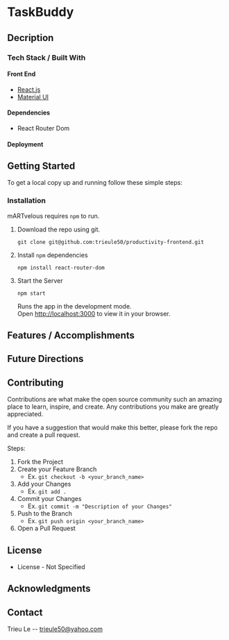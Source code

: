 # TaskBuddy

## Decription

### Tech Stack / Built With

#### Front End
- [React.js](https://reactjs.org/)
- [Material UI](https://mui.com/material-ui/)

#### Dependencies
- React Router Dom 

#### Deployment

## Getting Started
To get a local copy up and running follow these simple steps:

### Installation

mARTvelous requires `npm` to run.

1. Download the repo using git.
    ```
    git clone git@github.com:trieule50/productivity-frontend.git
    ```
2. Install `npm` dependencies
    ```
    npm install react-router-dom
    ```
3. Start the Server
    ```
    npm start
    ```
    Runs the app in the development mode.\
    Open [http://localhost:3000](http://localhost:3000) to view it in your browser.

## Features / Accomplishments

## Future Directions

## Contributing
Contributions are what make the open source community such an amazing place to learn, inspire, and create. Any contributions you make are greatly appreciated.

If you have a suggestion that would make this better, please fork the repo and create a pull request. 

Steps: 
1. Fork the Project
2. Create your Feature Branch
    - Ex. `git checkout -b <your_branch_name>`
3. Add your Changes
    - Ex. `git add .`
4. Commit your Changes
    - Ex. `git commit -m "Description of your Changes"`
5. Push to the Branch
    - Ex. `git push origin <your_branch_name>`
6. Open a Pull Request


## License
- License - Not Specified

## Acknowledgments

## Contact

Trieu Le -- trieule50@yahoo.com
